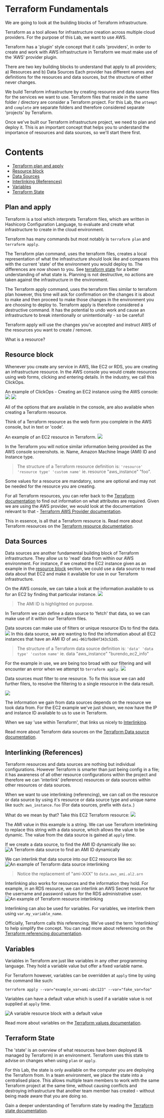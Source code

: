 # Terraform Fundamentals
We are going to look at the building blocks of Terraform infrastructure.

Terraform as a tool allows for infrastructure creation across multiple cloud providers. For the purpose of this Lab, we want to use AWS.

Terraform has a 'plugin' style concept that it calls 'providers', in order to create and work with AWS infrastructure in Terraform we must make use of the 'AWS' provider plugin.

There are two key building blocks to understand that apply to all providers; a) Resources and b) Data Sources
Each provider has different names and definitions for the resources and data sources, but the structure of either never changes.

We build Terraform infrastructure by creating resource and data source files for the services we want to use. Terraform files that reside in the same folder / directory are consider a Terraform project.
For this Lab, the `attempt` and `complete` are separate folders and therefore considered separate 'projects' by Terraform.

Once we've built our Terraform infrastructure project, we need to plan and deploy it. This is an important concept that helps you to understand the importance of resources and data sources, so we'll start there first.

# Contents
- [Terraform plan and apply](#plan-and-apply)
- [Resource block](#resource-block)
- [Data Sources](#data-sources)
- [Interlinking (References)](#interlinking-references)
- [Variables](#variables)
- [Terraform State](#terraform-state)

## Plan and apply
Terraform is a tool which interprets Terraform files, which are written in Hashicorp Configuration Language, to evaluate and create what infrastructure to create in the cloud environment.

Terraform has many commands but most notably is `terraform plan` and `terraform apply`.

The Terraform plan command, uses the terraform files, creates a local representation of what the infrastructure should look like and compares this with the current 'state' of the environment you would deploy to. The differences are now shown to you. See [terraform state](#terraform-state) for a better understanding of what state is.
Planning is not destructive, no actions are taken against the infrastructure in the environment.

The Terraform apply command, uses the terraform files similar to terraform plan however, this time will ask for confirmation on the changes it is about to make and then proceed to make those changes in the environment you are choosing to deploy to. Terraform apply is therefore considered a destructive command. It has the potential to undo work and cause an infrastructure to break intentionally or unintentionally - so be careful!

Terraform apply will use the changes you've accepted and instruct AWS of the resources you want to create / remove.

What is a resource?

## Resource block
Whenever you create any service in AWS, like EC2 or RDS, you are creating an infrastructure resource.
In the AWS console you would create resources using web forms, clicking and entering details. In the industry, we call this ClickOps.

An example of ClickOps - Creating an EC2 instance using the AWS console:
![](./images/ec2-creation-page1.png)
![](./images/ec2-creation-page2.png)

All of the options that are available in the console, are also available when creating a Terraform resource.

Think of a Terraform resource as the web form you complete in the AWS console, but in text or 'code'.

An example of an EC2 resource in Terraform.
![](images/ec2-terraform-resource.png)

In the Terraform you will notice similar information being provided as the AWS console screenshots.
ie. Name, Amazon Machine Image (AMI) ID and Instance type.

>The structure of a Terraform resource definition is:
>```'resource' 'resource type' 'custom name'```
>ie. resource "aws_instance" "foo".

Some values for a resource are mandatory, some are optional and may not be needed for the resource you are creating.

For all Terraform resources, you can refer back to the [Terraform documentation](https://registry.terraform.io/namespaces/hashicorp) to find out information on what attributes are required. Given we are using the AWS provider, we would look at the documentation relevant to that - [Terraform AWS Provider documentation](https://registry.terraform.io/providers/hashicorp/aws/latest/docs).

This in essence, is all that a Terraform resource is.
Read more about Terraform resources on the [Terraform resource documentation](https://developer.hashicorp.com/terraform/language/resources).

## Data Sources

Data sources are another fundamental building block of Terraform infrastructure. They allow us to 'read' data from within our AWS environment.
For instance, if we created the EC2 instance given as an example in the [resource block](#resource-block) section, we could use a data source to read data about that EC2 and make it available for use in our Terraform infrastructure.

On the AWS console, we can take a look at the information available to us for an EC2 by finding that particular instance.
![](./images/ec2-information-page.png)
> The AMI ID is highlighted on purpose.

In Terraform we can define a data source to 'fetch' that data, so we can make use of it within our Terraform files.

Data sources can make use of filters or unique resource IDs to find the data. 
![](./images/ec2-data-source.png)
In this data source, we are wanting to find the information about all EC2 instances that have an AMI ID of `ami-061fbd84f343c52d5`.

>The structure of a Terraform data source definition is:
>```'data' 'data type' 'custom name'```
>ie. data "aws_instance" "burendo_ec2_info"

For the example in use, we are being too broad with our filtering and will encounter an error when we attempt to `terraform apply`.
![](./images/ec2-data-source-error.png)

Data sources must filter to one resource. To fix this issue we can add further filers, to resolve the filtering to a single resource in the data result.

![](./images/ec2-data-source-correct.png)

The information we gain from data sources depends on the resource we took data from.
For the EC2 example we've just shown, we now have the IP and instance ID available to us to use in Terraform.

When we say 'use within Terraform', that links us nicely to [Interlinking](#interlinking).

Read more about Terraform data sources on the [Terraform Data source documentation](https://developer.hashicorp.com/terraform/language/data-sources).

## Interlinking (References)
Terraform resources and data sources are nothing but individual configurations. However Terraform is smarter than just being config in a file; it has awareness of all other resource configurations within the project and therefore we can 'interlink' (reference) resources or data sources within other resources or data sources.

When we want to use interlinking (referencing), we can call on the resource or data source by using it's resource or data source type and unique name like such:
`aws_instance.foo`
(For data sources, prefix with `data.`)

What do we mean by that?
Take this EC2 Terraform resource:
![](./images/ec2-terraform-resource.png)

The AMI value in this example is a string. We can use Terraform interlinking to replace this string with a data source, which allows the value to be dynamic. The value from the data source is gained at `apply` time.

If we create a data source, to find the AMI ID dynamically like so:
![A Terraform data source to find an AMI ID dynamically](./images/ami-data-source.png)

We can interlink that data source into our EC2 resource like so:
![An example of Terraform data source interlinking](./images/ec2-ami-interlinking.png)
> Notice the replacement of "ami-XXX" to `data.aws_ami.al2.arn`

Interlinking also works for resources and the information they hold.
For example, in an RDS resource, we can interlink an AWS Secret resource for the username and password values for the RDS administrative user.
![An example of Terraform resource interlinking](./images/resource-interlinking.png)

Interlinking can also be used for variables. For variables, we interlink them using `var.my_variable_name`.

Officially, Terraform calls this referencing. We've used the term 'interlinking' to help simplify the concept.
You can read more about referencing on the [Terraform referencing documentation](https://developer.hashicorp.com/terraform/language/expressions/references).

## Variables
Variables in Terraform are just like variables in any other programming language. They hold a variable value but offer a fixed variable name.

For Terraform however, variables can be overridden at `apply` time by using the command like such:

```terraform apply --var="example_var=ami-abc123" --var="fake_var=foo"```

Variables can have a default value which is used if a variable value is not supplied at `apply` time.

![A variable resource block with a default value](./images/variable.png)

Read more about variables on the [Terraform values documentation](https://developer.hashicorp.com/terraform/language/values).

## Terraform State
The 'state' is an overview of what resources have been deployed (& managed by Terraform) in an environment.
Terraform uses this state to advise on changes when using `plan` or `apply`.

For this Lab, the state is only available on the computer you are deploying the Terraform from. 
In a team environment, we place the state into a centralised place. This allows multiple team members to work with the same Terraform project at the same time, without causing conflicts and destroying infrastructure that another team member has created - without being made aware that you are doing so.

Gain a deeper understanding of Terraform state by reading the [Terraform state documentation](https://developer.hashicorp.com/terraform/language/state).
